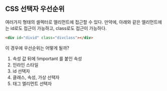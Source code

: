 ## CSS 선택자 우선순위

여러가지 형태의 셀렉터로 엘리먼트에 접근할 수 있다.
만약에, 아래와 같은 엘리먼트에는 id로도 접근이 가능하고, class로도 접근이 가능하다.

```html
<div id="divid" class="divclass"></div>
```

이 경우에 우선순위는 어떻게 될까?

1. 속성 값 뒤에 !important 를 붙인 속성
2. 인라인 스타일
3. id 선택자
4. 클래스, 속성, 가상 선택자
5. 태그 엘리먼트 선택자
